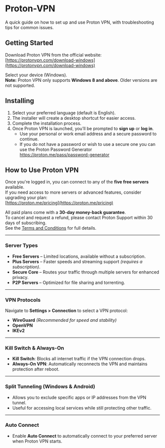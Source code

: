 # Proton-VPN

A quick guide on how to set up and use Proton VPN, with troubleshooting tips for common issues.

## Getting Started

Download Proton VPN from the official website:  
[https://protonvpn.com/download-windows](https://protonvpn.com/download-windows)

Select your device (Windows).  
**Note:** Proton VPN only supports **Windows 8 and above**. Older versions are not supported.

## Installing

1. Select your preferred language (default is English).
2. The installer will create a desktop shortcut for easier access.
3. Complete the installation process.
4. Once Proton VPN is launched, you’ll be prompted to **sign up** or **log in**.
   - Use your personal or work email address and a secure password to continue.
   - If you do not have a password or wish to use a secure one you can use the Proton Password Generator https://proton.me/pass/password-generator

## How to Use Proton VPN

Once you're logged in, you can connect to any of the **five free servers** available.  
If you need access to more servers or advanced features, consider upgrading your plan:  
[https://proton.me/pricing](https://proton.me/pricing)

All paid plans come with a **30-day money-back guarantee**.  
To cancel and request a refund, please contact Proton Support within 30 days of subscribing.  
See the [Terms and Conditions](https://proton.me/legal/terms?ref=pvpncom) for full details.

---

### Server Types

- **Free Servers** – Limited locations, available without a subscription.  
- **Plus Servers** – Faster speeds and streaming support *(requires a subscription)*.  
- **Secure Core** – Routes your traffic through multiple servers for enhanced privacy.  
- **P2P Servers** – Optimized for file sharing and torrenting.

---

### VPN Protocols

Navigate to **Settings > Connection** to select a VPN protocol:
- **WireGuard** *(Recommended for speed and stability)*
- **OpenVPN**
- **IKEv2**

---

### Kill Switch & Always-On

- **Kill Switch**: Blocks all internet traffic if the VPN connection drops.  
- **Always-On VPN**: Automatically reconnects the VPN and maintains protection after reboot.

---

### Split Tunneling (Windows & Android)

- Allows you to exclude specific apps or IP addresses from the VPN tunnel.  
- Useful for accessing local services while still protecting other traffic.

---

### Auto Connect

- Enable **Auto Connect** to automatically connect to your preferred server when Proton VPN starts.


